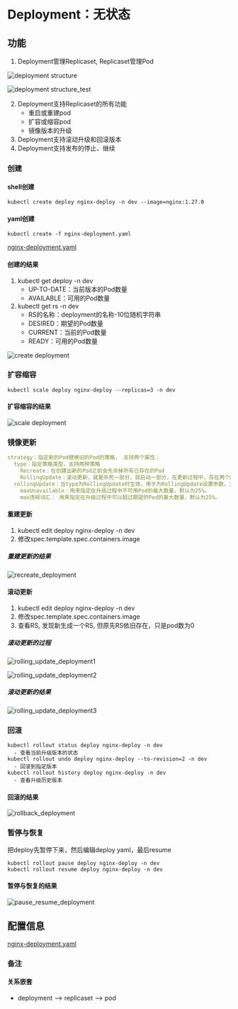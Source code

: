 # Deployment：无状态

## 功能
1. Deployment管理Replicaset, Replicaset管理Pod

![deployment structure](../asset/资源调度/deployment/deployment_structure.png)


![deployment structure_test](../asset/aaa/create_deployment.png)

2. Deployment支持Replicaset的所有功能
   - 重启或重建pod
   - 扩容或缩容pod
   - 镜像版本的升级
3. Deployment支持滚动升级和回滚版本
4. Deployment支持发布的停止、继续

### 创建

#### shell创建

```shell
kubectl create deploy nginx-deploy -n dev --image=nginx:1.27.0
```

#### yaml创建

```shell
kubectl create -f nginx-deployment.yaml
```

[nginx-deployment.yaml](../yaml/深度调度/deployment/nginx-deployment.yaml)

#### 创建的结果

1. kubectl get deploy -n dev
   - UP-TO-DATE：当前版本的Pod数量
   - AVAILABLE：可用的Pod数量
2. kubectl get rs -n dev
   - RS的名称：deployment的名称-10位随机字符串
   - DESIRED：期望的Pod数量
   - CURRENT：当前的Pod数量
   - READY：可用的Pod数量

![create deployment](../asset/资源调度/deployment/create_deployment.png)

### 扩容缩容

```shell
kubectl scale deploy nginx-deploy --replicas=3 -n dev
```

#### 扩容缩容的结果

![scale deployment](../asset/资源调度/deployment/scale_deployment.png)

### 镜像更新
```yaml
strategy：指定新的Pod替换旧的Pod的策略， 支持两个属性：
  type：指定策略类型，支持两种策略
    Recreate：在创建出新的Pod之前会先杀掉所有已存在的Pod
    RollingUpdate：滚动更新，就是杀死一部分，就启动一部分，在更新过程中，存在两个版本Pod
  rollingUpdate：当type为RollingUpdate时生效，用于为RollingUpdate设置参数，支持两个属性：
    maxUnavailable：用来指定在升级过程中不可用Pod的最大数量，默认为25%。
    max违规词汇： 用来指定在升级过程中可以超过期望的Pod的最大数量，默认为25%。
```

#### 重建更新
1. kubectl edit deploy nginx-deploy -n dev
2. 修改spec.template.spec.containers.image

##### 重建更新的结果

![recreate_deployment](../asset/资源调度/deployment/recreate_deployment.png)

#### 滚动更新
1. kubectl edit deploy nginx-deploy -n dev
2. 修改spec.template.spec.containers.image
3. 查看RS, 发现新生成一个RS, 但原先RS依旧存在，只是pod数为0

##### 滚动更新的过程
   
![rolling_update_deployment1](../asset/资源调度/deployment/rolling_update_deployment1.png)

![rolling_update_deployment2](../asset/资源调度/deployment/rolling_update_deployment2.png)

##### 滚动更新的结果

![rolling_update_deployment3](../asset/资源调度/deployment/rolling_update_deployment3.png)

### 回滚
```shell
kubectl rollout status deploy nginx-deploy -n dev
  - 查看当前升级版本的状态
kubectl rollout undo deploy nginx-deploy --to-revision=2 -n dev
  - 回滚到指定版本
kubectl rollout history deploy nginx-deploy -n dev
  - 查看升级历史版本
```

#### 回滚的结果

![rollback_deployment](../asset/资源调度/deployment/rollback_deployment.png)

### 暂停与恢复
把deploy先暂停下来，然后编辑deploy yaml，最后resume
```shell
kubectl rollout pause deploy nginx-deploy -n dev
kubectl rollout resume deploy nginx-deploy -n dev
```

#### 暂停与恢复的结果

![pause_resume_deployment](../asset/资源调度/deployment/pause_resume_deployment.png)

## 配置信息

[nginx-deployment.yaml](./kubernetes_learning/yaml/深度调度/deployment/nginx-deployment.yaml)

### 备注

#### 关系嵌套

- deployment --> replicaset --> pod
